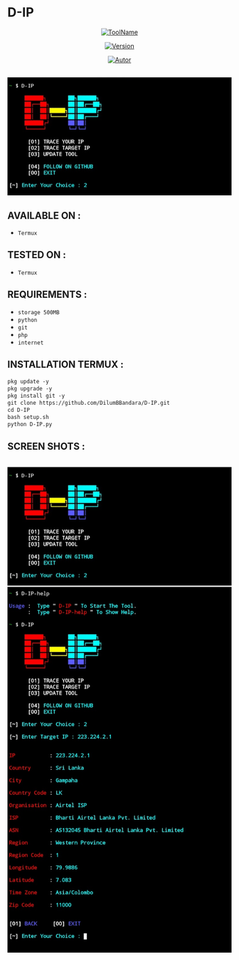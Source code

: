 # D-IP

<p align="center">
<a href="https://github.com/DilumBBandara/D-IP"><img title="ToolName" src="https://img.shields.io/badge/D--IP-blue?style=for-the-badge&logo="></a>
</p>
<p align="center">
<a href="https://github.com/DilumBBandara/D-IP"><img title="Version" src="https://img.shields.io/badge/Version-1.1-green?style=for-the-badge&logo="></a>
</p>
<p align="center">
<a href="https://github.com/DilumBBandara"><img title="Autor" src="https://img.shields.io/badge/Author-D.M.D.U.Bandara-blue?style=for-the-badge&logo=github"></a>
</p>
<br><a href="https://github.com/DilumBBandara/D-IP"><img src="main.jpg"></a>

## AVAILABLE ON :

   * `Termux`

## TESTED ON :

   * `Termux`

## REQUIREMENTS :

   * `storage 500MB`
   * `python`
   * `git`
   * `php`
   * `internet`

## INSTALLATION TERMUX :

    pkg update -y
    pkg upgrade -y
    pkg install git -y
    git clone https://github.com/DilumBBandara/D-IP.git
    cd D-IP
    bash setup.sh
    python D-IP.py

## SCREEN SHOTS :

   <br><a href="https://github.com/DilumBBandara/D-IP"><img src="main.jpg"></a>
   <br><a href="https://github.com/DilumBBandara/D-IP"><img src="dip.jpg"></a>
